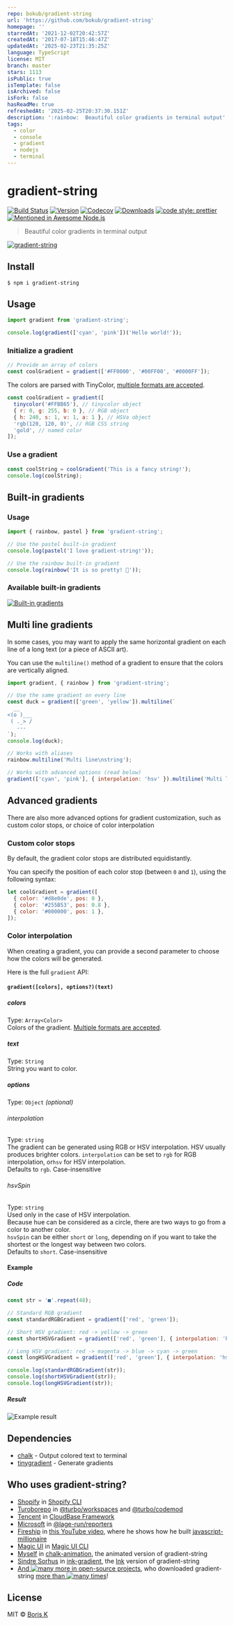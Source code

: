 ```yaml
---
repo: bokub/gradient-string
url: 'https://github.com/bokub/gradient-string'
homepage: ''
starredAt: '2021-12-02T20:42:57Z'
createdAt: '2017-07-18T15:46:47Z'
updatedAt: '2025-02-23T21:35:25Z'
language: TypeScript
license: MIT
branch: master
stars: 1113
isPublic: true
isTemplate: false
isArchived: false
isFork: false
hasReadMe: true
refreshedAt: '2025-02-25T20:37:30.151Z'
description: ':rainbow:  Beautiful color gradients in terminal output'
tags:
  - color
  - console
  - gradient
  - nodejs
  - terminal
---
```


# gradient-string

[![Build Status][build-src]][build-href]
[![Version][version-src]][version-href]
[![Codecov][codecov-src]][codecov-href]
[![Downloads][downloads-src]][downloads-href]
[![code style: prettier][code-style-src]][code-style-href]
[![Mentioned in Awesome Node.js][awesome-src]][awesome-href]

> Beautiful color gradients in terminal output

[![gradient-string](http://bit.ly/gradient-string-preview)](http://bit.ly/gradient-string-large)

## Install

```
$ npm i gradient-string
```

## Usage

```javascript
import gradient from 'gradient-string';

console.log(gradient(['cyan', 'pink'])('Hello world!'));
```

### Initialize a gradient

```javascript
// Provide an array of colors
const coolGradient = gradient(['#FF0000', '#00FF00', '#0000FF']);
```

The colors are parsed with TinyColor, [multiple formats are accepted](https://github.com/bgrins/TinyColor/blob/master/README.md#accepted-string-input).

```javascript
const coolGradient = gradient([
  tinycolor('#FFBB65'), // tinycolor object
  { r: 0, g: 255, b: 0 }, // RGB object
  { h: 240, s: 1, v: 1, a: 1 }, // HSVa object
  'rgb(120, 120, 0)', // RGB CSS string
  'gold', // named color
]);
```

### Use a gradient

```javascript
const coolString = coolGradient('This is a fancy string!');
console.log(coolString);
```

## Built-in gradients

### Usage

```javascript
import { rainbow, pastel } from 'gradient-string';

// Use the pastel built-in gradient
console.log(pastel('I love gradient-string!'));

// Use the rainbow built-in gradient
console.log(rainbow('It is so pretty! 🌈'));
```

### Available built-in gradients

[![Built-in gradients](http://bit.ly/2uFygrL)](http://bit.ly/2ufX07r)

## Multi line gradients

In some cases, you may want to apply the same horizontal gradient on each line of a long text (or a piece of ASCII art).

You can use the `multiline()` method of a gradient to ensure that the colors are vertically aligned.

```javascript
import gradient, { rainbow } from 'gradient-string';

// Use the same gradient on every line
const duck = gradient(['green', 'yellow']).multiline(`
  __
<(o )___
 ( ._> /
   ---
`);
console.log(duck);

// Works with aliases
rainbow.multiline('Multi line\nstring');

// Works with advanced options (read below)
gradient(['cyan', 'pink'], { interpolation: 'hsv' }).multiline('Multi line\nstring');
```

## Advanced gradients

There are also more advanced options for gradient customization, such as custom color stops, or choice of color interpolation

### Custom color stops

By default, the gradient color stops are distributed equidistantly.

You can specify the position of each color stop (between `0` and `1`), using the following syntax:

```javascript
let coolGradient = gradient([
  { color: '#d8e0de', pos: 0 },
  { color: '#255B53', pos: 0.8 },
  { color: '#000000', pos: 1 },
]);
```

### Color interpolation

When creating a gradient, you can provide a second parameter to choose how the colors will be generated.

Here is the full `gradient` API:

#### `gradient([colors], options?)(text)`

##### colors

Type: `Array<Color>`<br>
Colors of the gradient. [Multiple formats are accepted](https://github.com/bgrins/TinyColor/blob/master/README.md#accepted-string-input).

##### text

Type: `String`<br>
String you want to color.

##### options

Type: `Object` _(optional)_<br>

###### interpolation

Type: `string`<br>
The gradient can be generated using RGB or HSV interpolation. HSV usually produces brighter colors.
`interpolation` can be set to `rgb` for RGB interpolation, or`hsv` for HSV interpolation.<br>
Defaults to `rgb`. Case-insensitive

###### hsvSpin

Type: `string`<br>
Used only in the case of HSV interpolation.<br>
Because hue can be considered as a circle, there are two ways to go from a color to another color.<br>
`hsvSpin` can be either `short` or `long`, depending on if you want to take the shortest or the longest way between two colors.<br>
Defaults to `short`. Case-insensitive

#### Example

##### Code

```javascript
const str = '■'.repeat(48);

// Standard RGB gradient
const standardRGBGradient = gradient(['red', 'green']);

// Short HSV gradient: red -> yellow -> green
const shortHSVGradient = gradient(['red', 'green'], { interpolation: 'hsv' });

// Long HSV gradient: red -> magenta -> blue -> cyan -> green
const longHSVGradient = gradient(['red', 'green'], { interpolation: 'hsv', hsvSpin: 'long' });

console.log(standardRGBGradient(str));
console.log(shortHSVGradient(str));
console.log(longHSVGradient(str));
```

##### Result

![Example result](http://i.imgur.com/plQAN2Q.png)

## Dependencies

- [chalk](https://github.com/chalk/chalk) - Output colored text to terminal
- [tinygradient](https://github.com/mistic100/tinygradient) - Generate gradients

## Who uses gradient-string?

- [Shopify](https://shopify.com/) in [Shopify CLI](https://www.npmjs.com/package/@shopify/cli-kit?activeTab=dependencies#:~:text=gradient%2Dstring)
- [Turoborepo](https://turbo.build/) in [@turbo/workspaces](https://www.npmjs.com/package/@turbo/workspaces?activeTab=dependencies#:~:text=gradient%2Dstring) and [@turbo/codemod](https://www.npmjs.com/package/@turbo/codemod?activeTab=dependencies#:~:text=gradient%2Dstring)
- [Tencent](https://www.tencent.com/) in [CloudBase Framework](https://www.npmjs.com/package/@cloudbase/framework-core?activeTab=dependencies#:~:text=gradient%2Dstring)
- [Microsoft](https://microsoft.com) in [@lage-run/reporters](https://www.npmjs.com/package/@lage-run/reporters?activeTab=dependencies#:~:text=gradient%2Dstring)
- [Fireship](https://fireship.io/) in [this YouTube video](https://youtu.be/_oHByo8tiEY?si=-G6EOqca31UYlWqr&t=341), where he shows how he built [javascript-millionaire](https://github.com/fireship-io/javascript-millionaire)
- [Magic UI](https://magicui.design/) in [Magic UI CLI](https://www.npmjs.com/package/magicui-cli?activeTab=dependencies#:~:text=gradient%2Dstring)
- [Myself](https://github.com/bokub) in [chalk-animation](https://github.com/bokub/chalk-animation), the animated version of gradient-string
- [Sindre Sorhus](https://github.com/sindresorhus) in [ink-gradient](https://www.npmjs.com/package/ink-gradient?activeTab=dependencies#:~:text=gradient%2Dstring), the [Ink](https://github.com/vadimdemedes/ink) version of gradient-string
- [And ![many](https://flat.badgen.net/github/dependents-repo/bokub/gradient-string?color=000&label=) more in open-source projects](https://github.com/bokub/gradient-string/network/dependents), who downloaded gradient-string [more than ![many](https://flat.badgen.net/npm/dt/gradient-string?color=000&label=) times][downloads-href]!

## License

MIT © [Boris K](https://github.com/bokub)

[build-src]: https://flat.badgen.net/github/checks/bokub/gradient-string?label=tests
[version-src]: https://gradgen.bokub.workers.dev/npm/v/gradient-string?gradient=b65cff,11cbfa&style=flat&label=version
[codecov-src]: https://img.shields.io/codecov/c/github/bokub/rgb-light-card?style=flat-square
[downloads-src]: https://flat.badgen.net/npm/dw/gradient-string?color=FF9800
[code-style-src]: https://flat.badgen.net/badge/code%20style/prettier/ff69b4
[awesome-src]: https://awesome.re/mentioned-badge-flat.svg
[build-href]: https://github.com/bokub/gradient-string/actions/workflows/run.yml
[version-href]: https://www.npmjs.com/package/gradient-string
[codecov-href]: https://codecov.io/gh/bokub/gradient-string
[downloads-href]: https://www.npmjs.com/package/gradient-string
[code-style-href]: https://github.com/bokub/prettier-config
[awesome-href]: https://github.com/sindresorhus/awesome-nodejs
